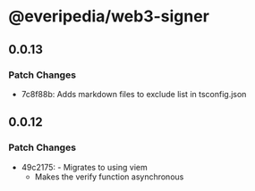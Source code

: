 # @everipedia/web3-signer

## 0.0.13

### Patch Changes

- 7c8f88b: Adds markdown files to exclude list in tsconfig.json

## 0.0.12

### Patch Changes

- 49c2175: - Migrates to using viem
  - Makes the verify function asynchronous
